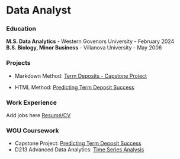 # Data Analyst


### Education
**M.S. Data Analytics**  -  Western Govenors University  -  February 2024
<br> 
**B.S. Biology, Minor Business**  -  Villanova University  -  May 2006


### Projects
- Markdown Method: [Term Deposits - Capstone Project](https://github.com/andrew-mecchi/andrew-mecchi.github.io/blob/main/Python_Mecchi_CAPSTONE_Project.ipynb 'Predicting Term Deposit Success')

- HTML Method: <a href= "https://github.com/andrew-mecchi/andrew-mecchi.github.io/blob/main/Python_Mecchi_CAPSTONE_Project.ipynb" target="_blank">Predicting Term Deposit Success</a>



### Work Experience
Add jobs here
<a href="https://github.com/andrew-mecchi/andrew-mecchi.github.io/blob/main/assets/Mecchi_Resume.pdf" target="_blank">Resumé/CV</a>


### WGU Coursework

- Capstone Project: <a href= "https://github.com/andrew-mecchi/andrew-mecchi.github.io/blob/main/Python_Mecchi_CAPSTONE_Project.ipynb" target="_blank">Predicting Term Deposit Success</a>
- D213 Advanced Data Analytics: <a href= "https://github.com/andrew-mecchi/andrew-mecchi.github.io/blob/main/Time_Series_Analysis_D213_Task_1.ipynb" target="_blank">Time Series Analysis</a>

